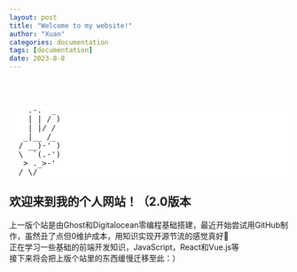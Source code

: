 ```yaml
---
layout: post
title: "Welcome to my website!"
author: "Xuan"
categories: documentation
tags: [documentation]
date: 2023-8-8
---
```


<br><br>
<style>
  pre {
    background-color: white; /* 将背景色设置为白色 */
  }
</style>
<pre>
    .-.  _
    | | / )
    | |/ /
   _|__ /_
  / __)-' )
  \  `(.-')
   > ._>-'
  / \/
</pre>
## 欢迎来到我的个人网站！（2.0版本

上一版个站是由Ghost和Digitalocean零编程基础搭建，最近开始尝试用GitHub制作，虽然丑了点但0维护成本，用知识实现开源节流的感觉真好🥹
<br>
正在学习一些基础的前端开发知识，JavaScript，React和Vue.js等
<br>
接下来将会把上版个站里的东西缓慢迁移至此：）
